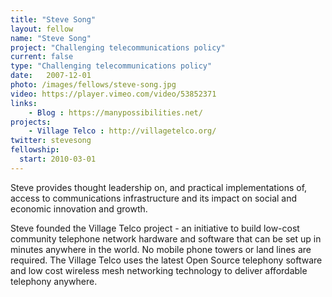 ```yaml
---
title: "Steve Song"
layout: fellow
name: "Steve Song"
project: "Challenging telecommunications policy"
current: false
type: "Challenging telecommunications policy"
date:   2007-12-01
photo: /images/fellows/steve-song.jpg
video: https://player.vimeo.com/video/53852371
links:
    - Blog : https://manypossibilities.net/
projects:
    - Village Telco : http://villagetelco.org/
twitter: stevesong
fellowship:
  start: 2010-03-01
---
```

Steve provides thought leadership on, and practical implementations of, access to communications infrastructure and its impact on social and economic innovation and growth.

Steve founded the Village Telco project - an initiative to build low-cost community telephone network hardware and software that can be set up in minutes anywhere in the world. No mobile phone towers or land lines are required. The Village Telco uses the latest Open Source telephony software and low cost wireless mesh networking technology to deliver affordable telephony anywhere.
